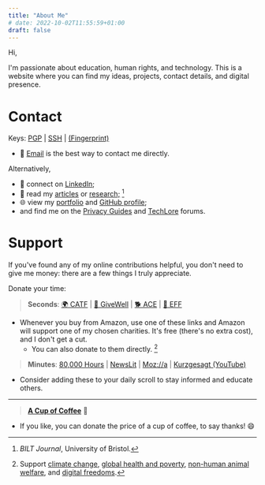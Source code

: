 ```yaml
---
title: "About Me"
# date: 2022-10-02T11:55:59+01:00
draft: false
---
```


Hi,

I'm passionate about education, human rights, and technology. This is a website where you can find my ideas, projects, contact details, and digital presence.

# Contact

Keys: <a href="/Kai-Tebay.asc">PGP</a> | <a href="/id_ed25519.pub">SSH</a> | <a href="/fingerprint">(Fingerprint)</a>

- 📧 [Email](mailto:kaitebay@protonmail.com) is the best way to contact me directly.

Alternatively,
- 💼 connect on [LinkedIn](https://www.linkedin.com/in/kai-tebay-175240237);
- 📑 read my [articles](/posts) or [research;](https://bilt.online/wp-content/uploads/2021/08/Bridging-the-Gap-between-Ethical-Holism-and-the-Animal-Liberation-Movement-Fryer-and-Tebay.pdf) [^1]
- 🌐 view my [portfolio](/projects) and [GitHub profile](https://github.com/KaiTebay);
- and find me on the [Privacy Guides](https://discuss.privacyguides.org/u/kai) and [TechLore](https://discuss.techlore.tech/u/KaiTebay) forums.

[^1]: *BILT Journal*, University of Bristol.

# Support

If you've found any of my online contributions helpful, you don't need to give me money: there are a few things I truly appreciate.

Donate your time:

> **Seconds**: [🌍 CATF](https://smile.amazon.com/ch/04-3512550) | [💊 GiveWell](https://smile.amazon.com/ch/20-8625442) | [🐕 ACE](https://smile.amazon.com/ch/36-4684978) | [👤 EFF](https://smile.amazon.com/ch/04-3091431)

- Whenever you buy from Amazon, use one of these links and Amazon will support one of my chosen charities. It's free (there's no extra cost), and I don't get a cut.
    - You can also donate to them directly. [^2]

> **Minutes**: [80,000 Hours](https://80000hours.org/) | [NewsLit](https://newslit.org/) | [Moz://a](https://blog.mozilla.org/) | [Kurzgesagt (YouTube)](https://www.youtube.com/user/Kurzgesagt)

- Consider adding these to your daily scroll to stay informed and educate others. 

---

> [**A Cup of Coffee**](https://www.buymeacoffee.com/kaitebay) 💚

- If you like, you can donate the price of a cup of coffee, to say thanks! 😄

[^2]: Support [climate change](https://www.givingwhatwecan.org/charities/clean-air-task-force), [global health and poverty](https://www.givingwhatwecan.org/charities/givewell), [non-human animal welfare](https://www.givingwhatwecan.org/charities/ace-current-recommendation), and [digital freedoms](https://supporters.eff.org/donate/join-eff-4).
